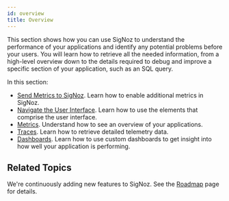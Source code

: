 ```yaml
---
id: overview
title: Overview
---
```


This section shows how you can use SigNoz to understand the performance of your applications and identify any potential problems before your users. You will learn how to retrieve all the needed information, from a high-level overview down to the details required to debug and improve a specific section of your application, such as an SQL query.

In this section:

- [Send Metrics to SigNoz](/docs/userguide/send-metrics/). Learn how to enable additional metrics in SigNoz.
- [Navigate the User Interface](/docs/userguide/navigate-user-interface/). Learn how to use the elements that comprise the user interface.
- [Metrics](/docs/userguide/metrics/). Understand how to see an overview of your applications.
- [Traces](/docs/userguide/traces/). Learn how to retrieve detailed telemetry data.
- [Dashboards](/docs/userguide/dashboards/). Learn how to use custom dashboards to get insight into how well your application is performing.

## Related Topics

We're continuously adding new features to SigNoz. See the [Roadmap](/docs/roadmap) page for details.
